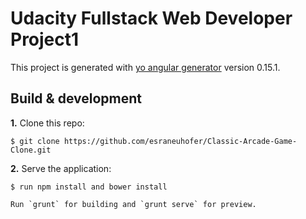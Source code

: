 # Udacity Fullstack Web Developer Project1

This project is generated with [yo angular generator](https://github.com/yeoman/generator-angular)
version 0.15.1.

## Build & development

**1.** Clone this repo:
```
$ git clone https://github.com/esraneuhofer/Classic-Arcade-Game-Clone.git
```

**2.** Serve the application:
```
$ run npm install and bower install
```
```
Run `grunt` for building and `grunt serve` for preview.
```
